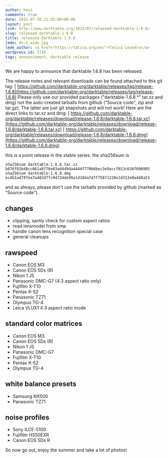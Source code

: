 ```yaml
---
author: houz
comments: true
date: 2015-07-30 21:55:00+00:00
layout: post
link: http://www.darktable.org/2015/07/released-darktable-1-6-8/
slug: released-darktable-1-6-8
title: released darktable 1.6.8
lede: dt-2_wide.jpg
lede_author: <a href="https://tatica.org/en/">Tatica Leandro</a>
wordpress_id: 3745
tags: announcement, darktable release
---
```


We are happy to announce that darktable 1.6.8 has been released.

The release notes and relevant downloads can be found attached to this git tag:
[ https://github.com/darktable-org/darktable/releases/tag/release-1.6.8](https://github.com/darktable-org/darktable/releases/tag/release-1.6.8)
Please only use our provided packages ("darktable-1.6.8.*" tar.xz and dmg) not the auto-created tarballs from github ("Source code", zip and tar.gz). The latter are just git snapshots and will not work! Here are the direct links to tar.xz and dmg:
[ https://github.com/darktable-org/darktable/releases/download/release-1.6.8/darktable-1.6.8.tar.xz](https://github.com/darktable-org/darktable/releases/download/release-1.6.8/darktable-1.6.8.tar.xz)
[ https://github.com/darktable-org/darktable/releases/download/release-1.6.8/darktable-1.6.8.dmg](https://github.com/darktable-org/darktable/releases/download/release-1.6.8/darktable-1.6.8.dmg)

this is a point release in the stable series. the sha256sum is

    sha256sum darktable-1.6.8.tar.xz
    b676f81bd8cc661a8f76e03ad449da4444f770b6bec3e9accf013c636f690905
    sha256sum darktable-1.6.8.dmg
    ec4b1ad797ea7a483d7fc94724de99a1d18da7d7f75071220e1d313e0a4d8a53

and as always, please don't use the tarballs provided by github (marked as "Source code").

## changes

* clipping, santiy check for custom aspect ratios
* read lensmodel from xmp
* handle canon lens recognition special case
* general cleanups

## rawspeed

* Canon EOS M3
* Canon EOS 5Ds (R)
* Nikon 1 J5
* Panasonic DMC-G7 (4:3 aspect ratio only)
* Fujifilm X-T10
* Pentax K-S2
* Panasonic TZ71
* Olympus TG-4
* Leica VLUX1 4:3 aspect ratio mode

## standard color matrices

* Canon EOS M3
* Canon EOS 5Ds (R)
* Nikon 1 J5
* Panasonic DMC-G7
* Fujifilm X-T10
* Pentax K-S2
* Olympus TG-4

## white balance presets

* Samsung NX500
* Panasonic TZ71

## noise profiles

* Sony ILCE-5100
* Fujifilm HS50EXR
* Canon EOS 5Ds R

So now go out, enjoy the summer and take a lot of photos!
